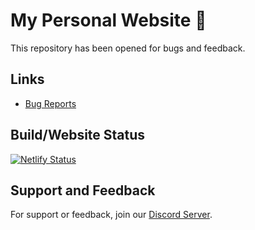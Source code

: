 
# My Personal Website 🎉

This repository has been opened for bugs and feedback.

## Links

- [Bug Reports](https://halil.one/contact)



## Build/Website Status
[![Netlify Status](https://api.netlify.com/api/v1/badges/c91ec29c-2847-4c8d-9959-8183749d6cdb/deploy-status)](https://halil.one/)

## Support and Feedback

For support or feedback, join our [Discord Server](https://discord.gg/NjJJAcbmNc).

